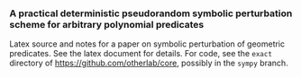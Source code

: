 ### A practical deterministic pseudorandom symbolic perturbation scheme for arbitrary polynomial predicates

Latex source and notes for a paper on symbolic perturbation of geometric predicates.
See the latex document for details.  For code, see the `exact` directory of
https://github.com/otherlab/core, possibly in the `sympy` branch.
